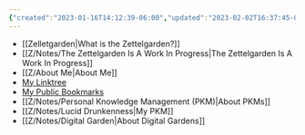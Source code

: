 ```yaml
---
{"created":"2023-01-16T14:12:39-06:00","updated":"2023-02-02T16:37:45-06:00","dg-home":true,"dg-publish":true,"title":"Welcome!","tags":["self/life-optimization/organization/PKM","gardenEntry"],"zettelgarden":true,"note-type":["fleeting","literature","reference","permanent"],"cssclass":"magazine","permalink":"/z/home/","dgPassFrontmatter":true}
---
```


- [[Zelletgarden\|What is the Zettelgarden?]]
- [[Z/Notes/The Zettelgarden Is A Work In Progress\|The Zettelgarden Is A Work In Progress]]
- [[Z/About Me\|About Me]]
- [My Linktree](https://linktr.ee/4ejl)
- [My Public Bookmarks](https://raindrop.io/ejlewis)
- [[Z/Notes/Personal Knowledge Management (PKM)\|About PKMs]]
- [[Z/Notes/Lucid Drunkenness\|My PKM]]
- [[Z/Notes/Digital Garden\|About Digital Gardens]]
